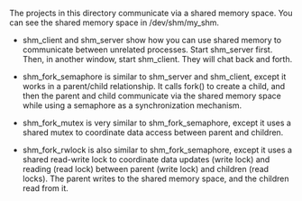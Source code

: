 
The projects in this directory communicate via a shared memory space.  You can
see the shared memory space in /dev/shm/my_shm.

* shm_client and shm_server show how you can use shared memory to communicate
between unrelated processes.  Start shm_server first.  Then, in another window,
start shm_client.  They will chat back and forth.

* shm_fork_semaphore is similar to shm_server and shm_client, except it works in a
parent/child relationship.  It calls fork() to create a child, and then the parent
and child communicate via the shared memory space while using a semaphore as a
synchronization mechanism.

* shm_fork_mutex is very similar to shm_fork_semaphore, except it uses a shared
mutex to coordinate data access between parent and children.

* shm_fork_rwlock is also similar to shm_fork_semaphore, except it uses a shared
read-write lock to coordinate data updates (write lock) and reading (read lock)
between parent (write lock) and children (read locks).  The parent writes to the
shared memory space, and the children read from it.

